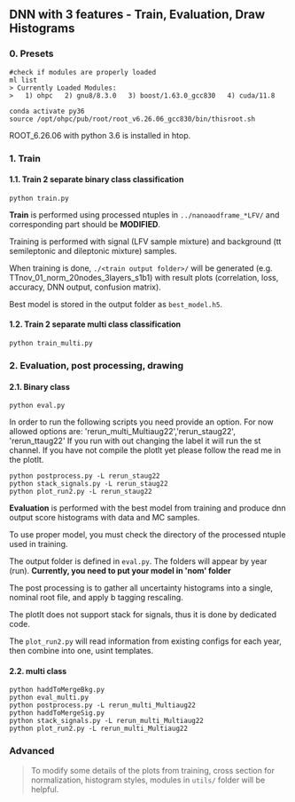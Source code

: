 ## DNN with 3 features - Train, Evaluation, Draw Histograms
### 0. Presets
```{.Bash}
#check if modules are properly loaded
ml list
> Currently Loaded Modules:
>   1) ohpc   2) gnu8/8.3.0   3) boost/1.63.0_gcc830   4) cuda/11.8

conda activate py36
source /opt/ohpc/pub/root/root_v6.26.06_gcc830/bin/thisroot.sh
```
ROOT_6.26.06 with python 3.6 is installed in htop.
 
### 1. Train
#### 1.1. Train 2 separate binary class classification 
```{.Bash}
python train.py
```
**Train** is performed using processed ntuples in `../nanoaodframe_*LFV/` and corresponding part should be **MODIFIED**.

Training is performed with signal (LFV sample mixture) and background (tt semileptonic and dileptonic mixture) samples.

When training is done, `./<train output folder>/` will be generated (e.g. TTnov_01_norm_20nodes_3layers_s1b1) with result plots (correlation, loss, accuracy, DNN output, confusion matrix).

Best model is stored in the output folder as `best_model.h5`.
#### 1.2. Train 2 separate multi class classification 
```{.Bash}
python train_multi.py
```


### 2. Evaluation, post processing, drawing
#### 2.1. Binary class
```{.Bash}
python eval.py
```
In order to run the following scripts you need provide an option.
For now allowed options are:
'rerun_multi_Multiaug22','rerun_staug22', 'rerun_ttaug22'
If you run with out changing the label it will run the st channel.
If you have not compile the plotlt yet please follow the read me in the plotlt.
```{.Bash}
python postprocess.py -L rerun_staug22
python stack_signals.py -L rerun_staug22
python plot_run2.py -L rerun_staug22
```
**Evaluation** is performed with the best model from training and produce dnn output score histograms with data and MC samples.

To use proper model, you must check the directory of the processed ntuple used in training.

The output folder is defined in `eval.py`. The folders will appear by year (run). **Currently, you need to put your model in 'nom' folder**

The post processing is to gather all uncertainty histograms into a single, nominal root file, and apply b tagging rescaling.

The plotIt does not support stack for signals, thus it is done by dedicated code.

The `plot_run2.py` will read information from existing configs for each year, then combine into one, usint templates.
#### 2.2. multi class

```{.Bash}
python haddToMergeBkg.py
python eval_multi.py
python postprocess.py -L rerun_multi_Multiaug22
python haddToMergeSig.py
python stack_signals.py -L rerun_multi_Multiaug22
python plot_run2.py -L rerun_multi_Multiaug22
```

### Advanced
> To modify some details of the plots from training, cross section for normalization, histogram styles, modules in `utils/` folder will be helpful.
